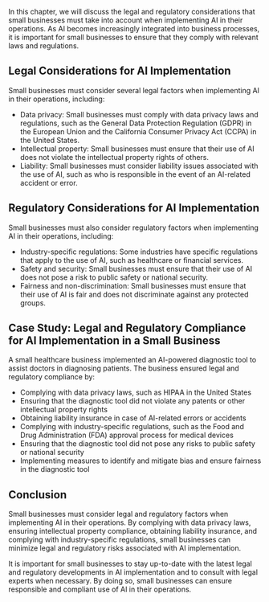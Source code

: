 
In this chapter, we will discuss the legal and regulatory considerations that small businesses must take into account when implementing AI in their operations. As AI becomes increasingly integrated into business processes, it is important for small businesses to ensure that they comply with relevant laws and regulations.

Legal Considerations for AI Implementation
------------------------------------------

Small businesses must consider several legal factors when implementing AI in their operations, including:

* Data privacy: Small businesses must comply with data privacy laws and regulations, such as the General Data Protection Regulation (GDPR) in the European Union and the California Consumer Privacy Act (CCPA) in the United States.
* Intellectual property: Small businesses must ensure that their use of AI does not violate the intellectual property rights of others.
* Liability: Small businesses must consider liability issues associated with the use of AI, such as who is responsible in the event of an AI-related accident or error.

Regulatory Considerations for AI Implementation
-----------------------------------------------

Small businesses must also consider regulatory factors when implementing AI in their operations, including:

* Industry-specific regulations: Some industries have specific regulations that apply to the use of AI, such as healthcare or financial services.
* Safety and security: Small businesses must ensure that their use of AI does not pose a risk to public safety or national security.
* Fairness and non-discrimination: Small businesses must ensure that their use of AI is fair and does not discriminate against any protected groups.

Case Study: Legal and Regulatory Compliance for AI Implementation in a Small Business
-------------------------------------------------------------------------------------

A small healthcare business implemented an AI-powered diagnostic tool to assist doctors in diagnosing patients. The business ensured legal and regulatory compliance by:

* Complying with data privacy laws, such as HIPAA in the United States
* Ensuring that the diagnostic tool did not violate any patents or other intellectual property rights
* Obtaining liability insurance in case of AI-related errors or accidents
* Complying with industry-specific regulations, such as the Food and Drug Administration (FDA) approval process for medical devices
* Ensuring that the diagnostic tool did not pose any risks to public safety or national security
* Implementing measures to identify and mitigate bias and ensure fairness in the diagnostic tool

Conclusion
----------

Small businesses must consider legal and regulatory factors when implementing AI in their operations. By complying with data privacy laws, ensuring intellectual property compliance, obtaining liability insurance, and complying with industry-specific regulations, small businesses can minimize legal and regulatory risks associated with AI implementation.

It is important for small businesses to stay up-to-date with the latest legal and regulatory developments in AI implementation and to consult with legal experts when necessary. By doing so, small businesses can ensure responsible and compliant use of AI in their operations.
